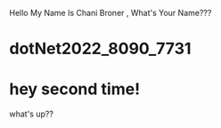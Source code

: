 Hello My Name Is Chani Broner , What's Your Name???
# dotNet2022_8090_7731
# hey second time!
what's up??